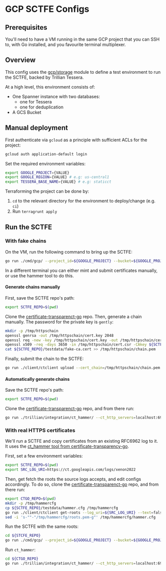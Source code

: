 # GCP SCTFE Configs

## Prerequisites
You'll need to have a VM running in the same GCP project that you can SSH to,
with Go installed, and you favourite terminal multiplexer.

## Overview

This config uses the [gcp/storage](/deployment/modules/gcp/conformance) module to
define a test environment to run the SCTFE, backed by Trillian Tessera.

At a high level, this environment consists of:
- One Spanner instance with two databases:
  - one for Tessera
  - one for deduplication
- A GCS Bucket

## Manual deployment 

First authenticate via `gcloud` as a principle with sufficient ACLs for
the project:
```bash
gcloud auth application-default login
```

Set the required environment variables:
```bash
export GOOGLE_PROJECT={VALUE}
export GOOGLE_REGION={VALUE} # e.g: us-central1
export TESSERA_BASE_NAME={VALUE} # e.g: staticct
```

Terraforming the project can be done by:
 1. `cd` to the relevant directory for the environment to deploy/change (e.g. `ci`)
 2. Run `terragrunt apply`

## Run the SCTFE
### With fake chains

On the VM, run the following command to bring up the SCTFE:
```bash
go run ./cmd/gcp/ --project_id=${GOOGLE_PROJECT} --bucket=${GOOGLE_PROJECT}-${TESSERA_BASE_NAME}-bucket --spanner_db_path=projects/${GOOGLE_PROJECT}/instances/${TESSERA_BASE_NAME}/databases/${TESSERA_BASE_NAME}-db --spanner_db_path=projects/${GOOGLE_PROJECT}/instances/${TESSERA_BASE_NAME}/databases/${TESSERA_BASE_NAME}-dedup-db --private_key=./testdata/ct-http-server.privkey.pem  --password=dirk --roots_pem_file=./testdata/fake-ca.cert --origin=${TESSERA_BASE_NAME}
```

In a different terminal you can either mint and submit certificates manually, or use the hammer tool to do this.

#### Generate chains manually
First, save the SCTFE repo's path:

```bash
export SCTFE_REPO=$(pwd)
```

Clone the [certificate-transparenct-go](https://github.com/google/certificate-transparency-go) repo.
Then, generate a chain manually. The password for the private key is `gently`:

```bash
mkdir -p /tmp/httpschain
openssl genrsa -out /tmp/httpschain/cert.key 2048
openssl req -new -key /tmp/httpschain/cert.key -out /tmp/httpschain/cert.csr -config=${SCTFE_REPO}/testdata/fake-ca.cfg
openssl x509 -req -days 3650 -in /tmp/httpschain/cert.csr -CAkey ${SCTFE_REPO}/testdata/fake-ca.privkey.pem -CA  ${SCTFE_REPO}/testdata/fake-ca.cert -outform pem -out /tmp/httpschain/chain.pem -provider legacy -provider default
cat ${SCTFE_REPO}/testdata/fake-ca.cert >> /tmp/httpschain/chain.pem
```

Finally, submit the chain to the SCTFE:

```bash
go run ./client/ctclient upload --cert_chain=/tmp/httpschain/chain.pem --skip_https_verify --log_uri=http://localhost:6962/${TESSERA_BASE_NAME}
```

#### Automatically generate chains
Save the SCTFE repo's path:

```bash
export SCTFE_REPO=$(pwd)
```

Clone the [certificate-transparenct-go](https://github.com/google/certificate-transparency-go) repo, and from there run:

```bash
go run ./trillian/integration/ct_hammer/ --ct_http_servers=localhost:6962/${TESSERA_BASE_NAME} --max_retry=2m --invalid_chance=0 --get_sth=0 --get_sth_consistency=0 --get_proof_by_hash=0 --get_entries=0 --get_roots=0 --get_entry_and_proof=0 --max_parallel_chains=4 --skip_https_verify=true --operations=10000 --rate_limit=150 --log_config=${SCTFE_REPO}/testdata/hammer.cfg --testdata_dir=./trillian/testdata/
```

### With real HTTPS certificates
We'll run a SCTFE and copy certificates from an existing RFC6962 log to it.
It uses the [ct_hammer tool from certificate-transparency-go](https://github.com/google/certificate-transparency-go/tree/aceb1d4481907b00c087020a3930c7bd691a0110/trillian/integration/ct_hammer).

First, set a few environment variables:

```bash
export SCTFE_REPO=$(pwd)
export SRC_LOG_URI=https://ct.googleapis.com/logs/xenon2022
```

Then, get fetch the roots the source logs accepts, and edit configs accordingly.
To do so, clone the [certificate-transparenct-go](https://github.com/google/certificate-transparency-go) repo, and from there run:

```bash
export CTGO_REPO=$(pwd)
mkdir -p /tmp/hammercfg
cp ${SCTFE_REPO}/testdata/hammer.cfg /tmp/hammercfg
go run ./client/ctclient get-roots --log_uri=${SRC_LOG_URI} --text=false > /tmp/hammercfg/roots.pem
sed -i 's-""-"/tmp/hammercfg/roots.pem-g"' /tmp/hammercfg/hammer.cfg
```


Run the SCTFE with the same roots:

```bash
cd ${STCFE_REPO}
go run ./cmd/gcp/ --project_id=${GOOGLE_PROJECT} --bucket=${GOOGLE_PROJECT}-${TESSERA_BASE_NAME}-bucket --spanner_db_path=projects/${GOOGLE_PROJECT}/instances/${TESSERA_BASE_NAME}/databases/${TESSERA_BASE_NAME}-db --private_key=./testdata/ct-http-server.privkey.pem  --password=dirk --roots_pem_file=/tmp/hammercfg/roots.pem --origin=${TESSERA_BASE_NAME} --spanner_dedup_db_path=projects/${GOOGLE_PROJECT}/instances/${TESSERA_BASE_NAME}/databases/${TESSERA_BASE_NAME}-dedup-db -v=3
```

Run `ct_hammer`:

```bash
cd ${CTGO_REPO}
go run ./trillian/integration/ct_hammer/ --ct_http_servers=localhost:6962/${TESSERA_BASE_NAME} --max_retry=2m --invalid_chance=0 --get_sth=0 --get_sth_consistency=0  --get_proof_by_hash=0 --get_entries=0 --get_roots=0 --get_entry_and_proof=0 --max_parallel_chains=4 --skip_https_verify=true --operations=10000 --rate_limit=150 --log_config=/tmp/hammercfg/hammer.cfg --src_log_uri=${SRC_LOG_URI}
```

